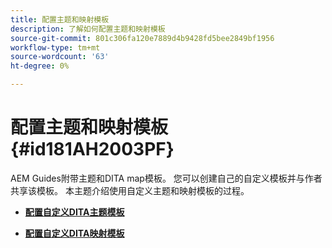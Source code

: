 ```yaml
---
title: 配置主题和映射模板
description: 了解如何配置主题和映射模板
source-git-commit: 801c306fa120e7889d4b9428fd5bee2849bf1956
workflow-type: tm+mt
source-wordcount: '63'
ht-degree: 0%

---
```



# 配置主题和映射模板 {#id181AH2003PF}

AEM Guides附带主题和DITA map模板。 您可以创建自己的自定义模板并与作者共享该模板。 本主题介绍使用自定义主题和映射模板的过程。

- **[配置自定义DITA主题模板](conf-template-tags-custom-dita-topic-template.md)**

- **[配置自定义DITA映射模板](conf-template-tags-custom-dita-map-templates.md)**


